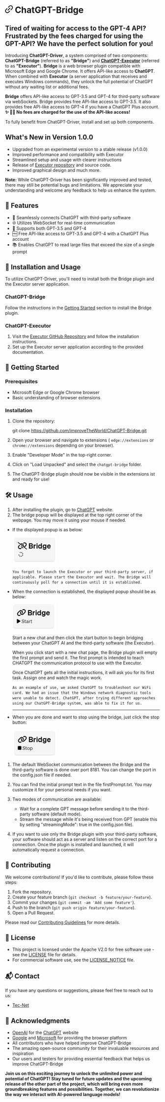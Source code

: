 # ![ChatGPT-Bridge Logo](./Images/Logo/logo.png) **ChatGPT-Bridge**

Tired of waiting for access to the GPT-4 API? Frustrated by the fees charged for using the GPT-API? We have the perfect solution for you!
-----------------------------------------------------------------------------------------------------------------------------------------

Introducing **ChatGPT-Driver**, a system comprised of two components: **ChatGPT-Bridge** (referred to as **"Bridge"**) and **[ChatGPT-Executor](https://github.com/improveTheWorld/ChatGPT-Executor)**  (referred to as **"Executor"**).
**Bridge** is a web browser plugin compatible with Microsoft Edge and Google Chrome. It offers API-like access to **ChatGPT**. When combined with **Executor** (a server application that receives and executes Windows commands), they unlock the full potential of ChatGPT without any waiting list or additional fees.

**Bridge** offers API-like access to GPT-3.5 and GPT-4 for third-party software via webSockets.
Bridge provides free API-like access to GPT-3.5. It also provides free API-like access to GPT-4 if you have a ChatGPT Plus account.
**✨ 🎉🌟 No fees are charged for the use of the API-like access!**

To fully benefit from ChatGPT-Driver, install and set up both components.

## What's New in Version 1.0.0

- Upgraded from an experimental version to a stable release (v1.0.0)
- Improved performance and compatibility with Executor
- Streamlined setup and usage with clearer instructions
- Release of [Executor repository](https://github.com/improveTheWorld/ChatGPT-Executor.git) and source code.
- Improved graphical design and much more.

**Note:** While ChatGPT-Driver has been significantly improved and tested, there may still be potential bugs and limitations. We appreciate your understanding and welcome any feedback to help us enhance the system.

## 🌟 Features

- 🔗 Seamlessly connects ChatGPT with third-party software
- 🌐 Utilizes WebSocket for real-time communication
- 🤖 Supports both GPT-3.5 and GPT-4
- 🆓 Free API-like access to GPT-3.5 and GPT-4 with a ChatGPT Plus account
- 📚 Enables ChatGPT to read large files that exceed the size of a single prompt

## 🔧 Installation and Usage

To utilize ChatGPT-Driver, you'll need to install both the Bridge plugin and the Executor server application.

### ChatGPT-Bridge

Follow the instructions in the [Getting Started](https://github.com/improveTheWorld/ChatGPT-Bridge#getting-started) section to install the Bridge plugin.

### ChatGPT-Executor

1. Visit the [Executor GitHub Repository](https://github.com/improveTheWorld/ChatGPT-Executor) and follow the installation instructions.
2. Set up the Executor server application according to the provided documentation.

## 🚀 Getting Started

### Prerequisites

- Microsoft Edge or Google Chrome browser
- Basic understanding of browser extensions

### Installation

1. Clone the repository:

   git clone https://github.com/improveTheWorld/ChatGPT-Bridge.git
2. Open your browser and navigate to extensions ( `edge://extensions` or `chrome://extensions` depending on your browser).
3. Enable "Developer Mode" in the top-right corner.
4. Click on "Load Unpacked" and select the `chatgpt-bridge` folder.
5. The ChatGPT-Bridge plugin should now be visible in the extensions ist and ready for use!

## 🛠️ Usage

1.  After installing the plugin, go to [ChatGPT](https://chat.openai.com/chat) website.
2.  The bridge popup will be displayed at the top right corner of the webpage. You may move it using your mouse if needed.

*   If the displayed popup is as below: 
   
    ![Connecting.GIF](./Images/Usage/Connecting.GIF)  
   
    `You forgot to launch the Executor or your third-party server, if applicable. Please start the Executor and wait. The Bridge will continuously poll for a connection until it is established.`

    
*   When the connection is established, the displayed popup should be as below:
    
    ![Start.GIF](./Images/Usage/Start.GIF)
    
    Start a new chat and then click the start button to begin bridging between your ChatGPT AI and the third-party software (the Executor).
    

    
    When you click start with a new chat page, the Bridge plugin will empty the first prompt and send it. The first prompt is intended to teach CHATGPT the communication protocol to use with the Executor. 
    

    
    Once ChatGPT gets all the initial instructions, it will ask you for its first task. Assign one and watch the magic work.
    
    `As an example of use, we asked ChatGPT to troubleshoot our WiFi card. We had an issue that the Windows network diagnostic tools were unable to detect. ChatGPT, after trying different approaches using our ChatGPT-Bridge system, was able to fix it for us.`
    
    * * *
    
*   When you are done and want to stop using the bridge, just click the stop button: 
    
    ![Stop.GIF](./Images/Usage/Stop.GIF)
    

1.  The default WebSocket communication between the Bridge and the third-party software is done over port 8181. You can change the port in the config.json file if needed.
    
2.  You can find the initial prompt text in the file firstPrompt.txt. You may customize it for your personal needs if you want.
    
3.  Two modes of communication are available:
    
    *   Wait for a complete GPT message before sending it to the third-party software (default mode).
    *   Stream the message while it's being received from GPT (enable this by setting "streamingMode": true in the config.json file).

4.  If you want to use only the Bridge plugin with your third-party software, your software should act as a server and listen on the correct port for a connection. Once the plugin is installed and launched, it will automatically request a connection.

<!-- Documentation
-------------

For more detailed information on how to use ChatGPT-Bridge, please refer to the [Wiki](https://github.com/improveTheWorld/ChatGPT-Bridge/wiki). -->

## 📧 Contributing

We welcome contributions! If you'd like to contribute, please follow these steps:

1.  Fork the repository.
2.  Create your feature branch (`git checkout -b feature/your-feature`).
3.  Commit your changes (`git commit -am 'Add some feature'`).
4.  Push to the branch (`git push origin feature/your-feature`).
5.  Open a Pull Request.

Please read our [Contributing Guidelines](./CONTRIBUTING.md) for more details.

## 🔐 License

*   This project is licensed under the Apache V2.0 for free software use - see the [LICENSE](./LICENSE-APACHE.txt) file for details.
*   For commercial software use, see the [LICENSE\_NOTICE](./LICENSE_NOTICE.md) file.

## 📬 Contact

If you have any questions or suggestions, please feel free to reach out to us:

*   [Tec-Net](mailto:tecnet.paris@gmail.com)
<!-- *   [Project Link](https://github.com/improveTheWorld/ChatGPT-Bridge) -->

## 🎉 Acknowledgments

*   [OpenAI](https://www.openai.com/) for the [ChatGPT](https://chat.openai.com/chat) website
*   [Google](https://www.google.com/chrome/) and [Microsoft](https://www.microsoft.com/en-us/edge) for providing the browser platform
*   All contributors who have helped improve ChatGPT-Bridge
*   The amazing open-source community for their invaluable resources and inspiration
*   Our users and testers for providing essential feedback that helps us improve ChatGPT-Bridge

**Join us on this exciting journey to unlock the unlimited power and potential of ChatGPT! Stay tuned for future updates and the upcoming release of the other part of the project, which will bring even more groundbreaking features and possibilities. Together, we can revolutionize the way we interact with AI-powered language models!**